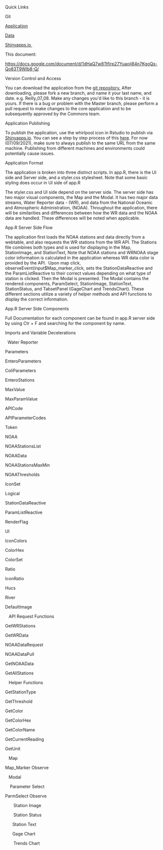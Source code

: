 Quick Links

Git

[Application](https://jamesriver.shinyapps.io/Riverwatch/)  

[Data](https://drive.google.com/drive/u/0/folders/1DsVJ0CLUZBJyEHH34rJhhjjJelVywnvn)

[Shinyapps.io ](https://www.shinyapps.io/)

This document:

https://docs.google.com/document/d/1dHaQ7w8Ttfirp27Yuaoji84n7KgoQs-Qo83T9WIb8-Q/

Version Control and Access 

You can download the application from the [git repository.](https://github.com/ChesapeakeCommons/JRAWidget_v2.0) After downloading, please fork a new branch, and name it your last name, and date. e.g. Reilly_07_08. Make any changes you'd like to this branch - it is yours. If there is a bug or problem with the Master branch, please perform a pull request to make changes to the core application and to be subsequently approved by the Commons team.

Application Publishing 

To publish the application, use the whirlpool icon in Rstudio to publish via [Shinyapps.io](https://www.shinyapps.io/). You can see a step by step process of this [here](https://www.r-bloggers.com/2021/05/push-button-publishing-for-shiny-apps/). For now (07/09/2021), make sure to always publish to the same URL from the same machine. Publishing from different machines and environments could potentially cause issues.

Application Format

The application is broken into three distinct scripts. In app.R, there is the UI side and Server side, and a styler.css stylesheet. Note that some basic styling does occur in UI side of app.R

The styler.css and UI side depend on the server side. The server side has two major visual components, the Map and the Modal. It has two major data streams, Water Reporter data - (WR), and data from the National Oceanic and Atmospheric Administration, (NOAA). Throughout the application, there will be similarities and differences between how the WR data and the NOAA data are handled. These differences will be noted when applicable.

App.R Server Side Flow

The application first loads the NOAA stations and data directly from a webtable, and also requests the WR stations from the WR API. The Stations file combines both types and is used for displaying in the Map, StationImage, and StationText, Note that NOAA stations and WRNOAA stage color information is calculated in the application whereas WR data color is provided  by the API.  Upon map click, observeEvent(input$Map_marker_click, sets the StationDataReactive and the ParamListReactive to their correct values depending on what type of station is clicked. Then the Modal is presented. The Modal contains the rendered components, ParamSelect, StationImage, StationText, StationStatus, and TabsetPanel (GageChart and TrendsChart). These different sections utilize a variety of helper methods and API functions to display the correct information.

App.R Server Side Components

Full Documentation for each component can be found in app.R server side by using Ctr + F and searching for the component by name.

Imports and Variable Decelerations 

   Water Reporter 

Parameters

EnteroParameters

ColiParameters

EnteroStations

MaxValue

MaxParamValue

APICode

APIParameterCodes

Token

NOAA

NOAAStationsList 

NOAAData 

NOAAStationsMaxMin

NOAAThresholds

IconSet

Logical 

StationDataReactive

ParamListReactive

RenderFlag

UI 

IconColors

ColorHex

ColorSet

Ratio

IconRatio

Hucs

River

DefaultImage

   API Request Functions 

GetWRStations

GetWRData

NOAADataRequest

NOAADataPull

GetNOAAData

GetAllStations

   Helper Functions 

GetStationType

GetThreshold

GetColor

GetColorHex

GetColorName

GetCurrentReading

GetUnit

   Map 

Map_Marker Observe

   Modal 

     Parameter Select

ParmSelect Observe

        Station Image 

        Station Status 

       Station Text

       Gage Chart 

        Trends Chart
